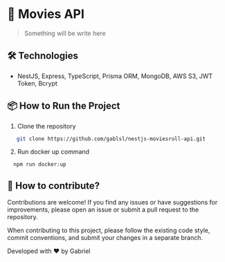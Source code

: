 # 🍿 Movies API

> Something will be write here

## 🛠️ Technologies

- NestJS, Express, TypeScript, Prisma ORM, MongoDB, AWS S3, JWT Token, Bcrypt

## 📦 How to Run the Project

1. Clone the repository

```bash
   git clone https://github.com/gablsl/nestjs-moviesroll-api.git
```

2. Run docker up command

```
  npm run docker:up
```

## 🤝 **How to contribute?**

Contributions are welcome! If you find any issues or have suggestions for improvements, please open an issue or submit a pull request to the repository.

When contributing to this project, please follow the existing code style, commit conventions, and submit your changes in a separate branch.

Developed with ❤️ by Gabriel
